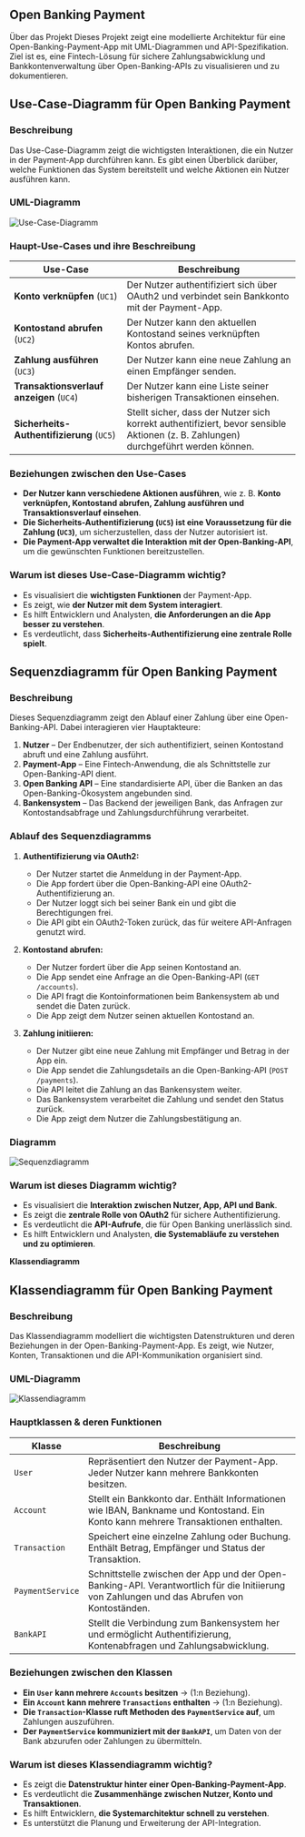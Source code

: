 ## Open Banking Payment 

Über das Projekt
Dieses Projekt zeigt eine modellierte Architektur für eine Open-Banking-Payment-App mit UML-Diagrammen und API-Spezifikation. Ziel ist es, eine Fintech-Lösung für sichere Zahlungsabwicklung und Bankkontenverwaltung über Open-Banking-APIs zu visualisieren und zu dokumentieren.

## **Use-Case-Diagramm für Open Banking Payment**

### **Beschreibung**  
Das Use-Case-Diagramm zeigt die wichtigsten Interaktionen, die ein Nutzer in der Payment-App durchführen kann. Es gibt einen Überblick darüber, welche Funktionen das System bereitstellt und welche Aktionen ein Nutzer ausführen kann.

### **UML-Diagramm**
![Use-Case-Diagramm](http://www.plantuml.com/plantuml/png/PT6zJiCm40Vm_PxYbDq3_LXGLRMK3GcGW8NjI2-9bUGIdS-L2EBDklN5I4HKBB5O_jk_EzloBXYfnRO1yzOmlWLs1ng7Uq-bKjkYmwUU1Uz8QYybFjDdos80b5kdc3r66rWpf33LAe1oRYJbs2kRhTltVOPVW1W3vnJ6dOTEhCCJQosNSr-m_3OutFn3mKYEI1yQ_zGYLUzKDL5Af1YAoxdIgrgcwbL90jNcEmadrePYWIG3-_BgLwb_yNd5Mh6tuFRHAXRpXHyywtZMNB26Ru3fqUZSThfy6XPfMAPX1UF2F5_ZBMush4MdHrRRRW5sBCVfFtu0)  


### **Haupt-Use-Cases und ihre Beschreibung**
| **Use-Case**                  | **Beschreibung** |
|--------------------------------|----------------|
| **Konto verknüpfen** (`UC1`)   | Der Nutzer authentifiziert sich über OAuth2 und verbindet sein Bankkonto mit der Payment-App. |
| **Kontostand abrufen** (`UC2`) | Der Nutzer kann den aktuellen Kontostand seines verknüpften Kontos abrufen. |
| **Zahlung ausführen** (`UC3`)  | Der Nutzer kann eine neue Zahlung an einen Empfänger senden. |
| **Transaktionsverlauf anzeigen** (`UC4`) | Der Nutzer kann eine Liste seiner bisherigen Transaktionen einsehen. |
| **Sicherheits-Authentifizierung** (`UC5`) | Stellt sicher, dass der Nutzer sich korrekt authentifiziert, bevor sensible Aktionen (z. B. Zahlungen) durchgeführt werden können. |


### **Beziehungen zwischen den Use-Cases**
- **Der Nutzer kann verschiedene Aktionen ausführen**, wie z. B. **Konto verknüpfen, Kontostand abrufen, Zahlung ausführen und Transaktionsverlauf einsehen**.  
- **Die Sicherheits-Authentifizierung (`UC5`) ist eine Voraussetzung für die Zahlung (`UC3`)**, um sicherzustellen, dass der Nutzer autorisiert ist.  
- **Die Payment-App verwaltet die Interaktion mit der Open-Banking-API**, um die gewünschten Funktionen bereitzustellen.  

### **Warum ist dieses Use-Case-Diagramm wichtig?**
- Es visualisiert die **wichtigsten Funktionen** der Payment-App.  
- Es zeigt, wie **der Nutzer mit dem System interagiert**.  
- Es hilft Entwicklern und Analysten, **die Anforderungen an die App besser zu verstehen**.  
- Es verdeutlicht, dass **Sicherheits-Authentifizierung eine zentrale Rolle spielt**.  


## **Sequenzdiagramm für Open Banking Payment**

### **Beschreibung**
Dieses Sequenzdiagramm zeigt den Ablauf einer Zahlung über eine Open-Banking-API. Dabei interagieren vier Hauptakteure:
1. **Nutzer** – Der Endbenutzer, der sich authentifiziert, seinen Kontostand abruft und eine Zahlung ausführt.
2. **Payment-App** – Eine Fintech-Anwendung, die als Schnittstelle zur Open-Banking-API dient.
3. **Open Banking API** – Eine standardisierte API, über die Banken an das Open-Banking-Ökosystem angebunden sind.
4. **Bankensystem** – Das Backend der jeweiligen Bank, das Anfragen zur Kontostandsabfrage und Zahlungsdurchführung verarbeitet.


### **Ablauf des Sequenzdiagramms**
1. **Authentifizierung via OAuth2:**  
   - Der Nutzer startet die Anmeldung in der Payment-App.
   - Die App fordert über die Open-Banking-API eine OAuth2-Authentifizierung an.
   - Der Nutzer loggt sich bei seiner Bank ein und gibt die Berechtigungen frei.
   - Die API gibt ein OAuth2-Token zurück, das für weitere API-Anfragen genutzt wird.

2. **Kontostand abrufen:**  
   - Der Nutzer fordert über die App seinen Kontostand an.
   - Die App sendet eine Anfrage an die Open-Banking-API (`GET /accounts`).
   - Die API fragt die Kontoinformationen beim Bankensystem ab und sendet die Daten zurück.
   - Die App zeigt dem Nutzer seinen aktuellen Kontostand an.

3. **Zahlung initiieren:**  
   - Der Nutzer gibt eine neue Zahlung mit Empfänger und Betrag in der App ein.
   - Die App sendet die Zahlungsdetails an die Open-Banking-API (`POST /payments`).
   - Die API leitet die Zahlung an das Bankensystem weiter.
   - Das Bankensystem verarbeitet die Zahlung und sendet den Status zurück.
   - Die App zeigt dem Nutzer die Zahlungsbestätigung an.

### **Diagramm**
![Sequenzdiagramm](https://www.plantuml.com/plantuml/png/VPB1QXin48RlUeeXXv90JQ57WqiSCAMqn8Rab9jsTrOU8essqgWGFqyU8pU_MAMr5TYDoKcizEd_v_-rjr5qaEIi4XABi1sGuKxpCx61dNvno08BUC2_2VdGaJP1EwUKRiK7k4zomA26B44j3JgpL-TBY_KmN86EaDSfCB5OxtuLggnJgW38yIKAkaACDvHQhM2TP8yirDE1CAGiyeyqRClsTrYjr6aeMFmerajOiqFR5MoCYgpoTZdDbijwxQEcvjw73WEhp1Ny9Bk4FzuGGuC4-NIS2Z2SM4ljljfNWmsnzSOWmnTuIb78kI9liC6pT1tqFCgZpxdX-DPWS2I2biVKlpsBpmcu0zs4r2D_p3g1-81aPcb_RXxXcsvRdrWYN6VzazrD3LdYd6Me5E2qa6Vawgd6l8kgDuATbWnOmXx3B58zdmSQPthlzFBS9VIJtjlI5Z494OQBeUynOINh6yFrnWtzyPKDXgzmXnAqkPbKiTi-v2w6yhD-saKLRb2dliZCIwX4pDQI8XnIEBwrpnSUk88DHZc-2fdyCQzYhlPUnorobvpz3m00)

### **Warum ist dieses Diagramm wichtig?**
- Es visualisiert die **Interaktion zwischen Nutzer, App, API und Bank**.
- Es zeigt die **zentrale Rolle von OAuth2** für sichere Authentifizierung.
- Es verdeutlicht die **API-Aufrufe**, die für Open Banking unerlässlich sind.
- Es hilft Entwicklern und Analysten, **die Systemabläufe zu verstehen und zu optimieren**.

__Klassendiagramm__


## **Klassendiagramm für Open Banking Payment**

### **Beschreibung**
Das Klassendiagramm modelliert die wichtigsten Datenstrukturen und deren Beziehungen in der Open-Banking-Payment-App. Es zeigt, wie Nutzer, Konten, Transaktionen und die API-Kommunikation organisiert sind.


### **UML-Diagramm**
![Klassendiagramm](http://www.plantuml.com/plantuml/png/ZLB1JW8n4BttAoPxOgEGUDqO0iIO44qaGJzWh0CqjBEadHgL-EzkGt6xUF54vysyUOytEmk2NgApIenOWgS3CIoGzuQtiC9FHommXWUB8H2_6TnwT4ufdG1u2UJXg02kOlTQtZMm5jyn4yBegAp9eR4bW5gtaIKqy6Y2tCvFvLHzdxTd18x5z533l2ANTLVkXxL5rjJ0lMrH4Y8UEQ0Mq_9P-Bc72l42XUC5SsW2NJ9MQ7ZIvc28fPmAWX93YT07wIYKGnxL3IpQrX9oRoBtrkJVZQQJ3yD63FQyWVmr_16l4sbBajDSd28PrPdHYwMhprVB77UK7R4OZKBfogEwjBuXqRkyCAJMu89f8dqi_tPuVYGlIGogcmh6OwYuWhnKvT-YLPv8NIGrcKn__qy37ELBL36U-fVXDk3ZHW3ZHiqwyz7P7m00)  


### **Hauptklassen & deren Funktionen**
| **Klasse**        | **Beschreibung** |
|-------------------|----------------|
| `User`           | Repräsentiert den Nutzer der Payment-App. Jeder Nutzer kann mehrere Bankkonten besitzen. |
| `Account`        | Stellt ein Bankkonto dar. Enthält Informationen wie IBAN, Bankname und Kontostand. Ein Konto kann mehrere Transaktionen enthalten. |
| `Transaction`    | Speichert eine einzelne Zahlung oder Buchung. Enthält Betrag, Empfänger und Status der Transaktion. |
| `PaymentService` | Schnittstelle zwischen der App und der Open-Banking-API. Verantwortlich für die Initiierung von Zahlungen und das Abrufen von Kontoständen. |
| `BankAPI`        | Stellt die Verbindung zum Bankensystem her und ermöglicht Authentifizierung, Kontenabfragen und Zahlungsabwicklung. |


### **Beziehungen zwischen den Klassen**
- **Ein `User` kann mehrere `Accounts` besitzen** → (1:n Beziehung).
- **Ein `Account` kann mehrere `Transactions` enthalten** → (1:n Beziehung).
- **Die `Transaction`-Klasse ruft Methoden des `PaymentService` auf**, um Zahlungen auszuführen.
- **Der `PaymentService` kommuniziert mit der `BankAPI`**, um Daten von der Bank abzurufen oder Zahlungen zu übermitteln.


### **Warum ist dieses Klassendiagramm wichtig?**
- Es zeigt die **Datenstruktur hinter einer Open-Banking-Payment-App**.  
- Es verdeutlicht die **Zusammenhänge zwischen Nutzer, Konto und Transaktionen**.  
- Es hilft Entwicklern, **die Systemarchitektur schnell zu verstehen**.  
- Es unterstützt die Planung und Erweiterung der API-Integration.  



